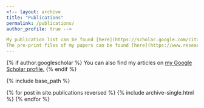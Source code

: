 ```yaml
---
<!-- layout: archive
title: "Publications"
permalink: /publications/
author_profile: true -->

My publication list can be found [here](https://scholar.google.com/citations?user=pm9i5OwAAAAJ).
The pre-print files of my papers can be found [here](https://www.researchgate.net/profile/Xin-Qin-10).
---
```


{% if author.googlescholar %}
  You can also find my articles on <u><a href="{{author.googlescholar}}">my Google Scholar profile</a>.</u>
{% endif %}

{% include base_path %}

{% for post in site.publications reversed %}
  {% include archive-single.html %}
{% endfor %}
